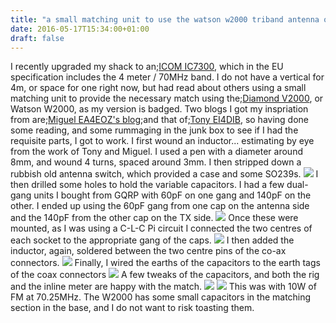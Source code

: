 ```yaml
---
title: "a small matching unit to use the watson w2000 triband antenna on 70mhz"
date: 2016-05-17T15:34:00+01:00
draft: false
---
```

I recently upgraded my shack to an;<a href=http://www.eham.net/reviews/detail/12742>ICOM IC7300</a>, which in the EU specification includes the 4 meter / 70MHz band. I do not have a vertical for 4m, or space for one right now, but had read about others using a small matching unit to provide the necessary match using the;<a href=http://www.diamondantenna.net/v2000a.html>Diamond V2000</a>, or Watson W2000, as my version is badged. Two blogs I got my inspriation from are;<a href=http://ea4eoz.blogspot.ie/2012/09/using-v2000-triband-antenna-on-70-mhz.html>Miguel EA4EOZ's blog</a>;and that of;<a href=http://ei4dib.blogspot.ie/2015/09/70-mhz-antenna-tuning-unit-for-4-meter.html>Tony EI4DIB</a>, so having done some reading, and some rummaging in the junk box to see if I had the requisite parts, I got to work.
I first wound an inductor... estimating by eye from the work of Tony and Miguel. I used a pen with a diameter around 8mm, and wound 4 turns, spaced around 3mm. I then stripped down a rubbish old antenna switch, which provided a case and some SO239s.
<img src=https://dl.dropboxusercontent.com/u/32770/2016-05-17%2012.19.43.jpg />
I then drilled some holes to hold the variable capacitors. I had a few dual-gang units I bought from GQRP with 60pF on one gang and 140pF on the other. I ended up using the 60pF gang from one cap on the antenna side and the 140pF from the other cap on the TX side.
<img src=https://dl.dropboxusercontent.com/u/32770/2016-05-17%2012.40.29.jpg />
Once these were mounted, as I was using a C-L-C Pi circuit I connected the two centres of each socket to the appropriate gang of the caps.
<img src=https://dl.dropboxusercontent.com/u/32770/2016-05-17%2013.35.09.jpg />
I then added the inductor, again, soldered between the two centre pins of the co-ax connectors.
<img src=https://dl.dropboxusercontent.com/u/32770/2016-05-17%2013.40.12.jpg />
Finally, I wired the earths of the capacitors to the earth tags of the coax connectors
<img src=https://dl.dropboxusercontent.com/u/32770/2016-05-17%2013.45.41.jpg />
A few tweaks of the capacitors, and both the rig and the inline meter are happy with the match.
<img src=https://dl.dropboxusercontent.com/u/32770/2016-05-17%2013.50.22.jpg />
<img src=https://dl.dropboxusercontent.com/u/32770/2016-05-17%2013.50.31.jpg />
This was with 10W of FM at 70.25MHz. The W2000 has some small capacitors in the matching section in the base, and I do not want to risk toasting them.
